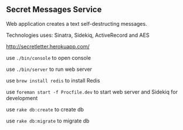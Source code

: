 ## Secret Messages Service

Web application creates a text self-destructing messages.

Technologies uses: Sinatra, Sidekiq, ActiveRecord and AES

http://secretletter.herokuapp.com/


use `./bin/console` to open console

use `./bin/server` to run web server

use `brew install redis` to install Redis

use `foreman start -f Procfile.dev` to start web server and Sidekiq for development

use `rake db:create` to create db

use `rake db:migrate` to migrate db
